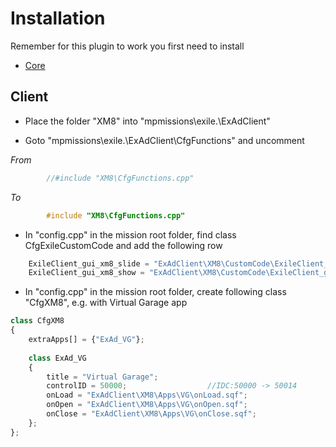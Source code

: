 # Installation

Remember for this plugin to work you first need to install  
* [Core](https://github.com/Bjanski/ExAd/blob/master/docs/core/installation.md)
  
## Client

* Place the folder "XM8" into "mpmissions\exile.<MAP>\ExAdClient\"  

* Goto "mpmissions\exile.<MAP>\ExAdClient\CfgFunctions" and uncomment  

_From_  
```cpp  
        //#include "XM8\CfgFunctions.cpp"	 
```  
_To_  
```cpp  
        #include "XM8\CfgFunctions.cpp"	
```  

* In "config.cpp" in the mission root folder, find class CfgExileCustomCode  and add the following row
```js
	ExileClient_gui_xm8_slide = "ExAdClient\XM8\CustomCode\ExileClient_gui_xm8_slide.sqf";
	ExileClient_gui_xm8_show = "ExAdClient\XM8\CustomCode\ExileClient_gui_xm8_show.sqf";  
```  

* In "config.cpp" in the mission root folder, create following class "CfgXM8", e.g. with Virtual Garage app
```js
class CfgXM8
{
	extraApps[] = {"ExAd_VG"};
	
	class ExAd_VG 
	{
		title = "Virtual Garage";
		controlID = 50000;					//IDC:50000 -> 50014
		onLoad = "ExAdClient\XM8\Apps\VG\onLoad.sqf";
		onOpen = "ExAdClient\XM8\Apps\VG\onOpen.sqf";
		onClose = "ExAdClient\XM8\Apps\VG\onClose.sqf";
	};
};  
```  
